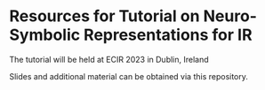 # Resources for Tutorial on Neuro-Symbolic Representations for IR

The tutorial will be held at ECIR 2023 in Dublin, Ireland

Slides and additional material can be obtained via this repository.

